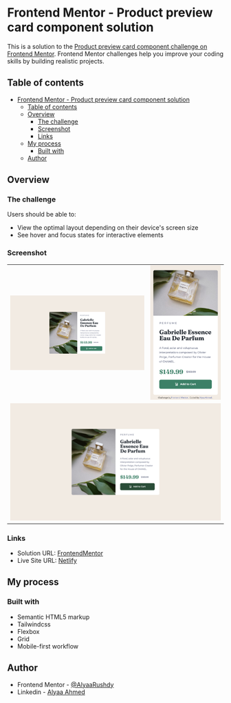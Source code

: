 # Frontend Mentor - Product preview card component solution

This is a solution to the [Product preview card component challenge on Frontend Mentor](https://www.frontendmentor.io/challenges/product-preview-card-component-GO7UmttRfa). Frontend Mentor challenges help you improve your coding skills by building realistic projects.

## Table of contents

- [Frontend Mentor - Product preview card component solution](#frontend-mentor---product-preview-card-component-solution)
  - [Table of contents](#table-of-contents)
  - [Overview](#overview)
    - [The challenge](#the-challenge)
    - [Screenshot](#screenshot)
    - [Links](#links)
  - [My process](#my-process)
    - [Built with](#built-with)
  - [Author](#author)

## Overview

### The challenge

Users should be able to:

- View the optimal layout depending on their device's screen size
- See hover and focus states for interactive elements

### Screenshot

<table>
  <tr>
    <td>
      <img src="./screenshots/desktop.png"/>
    </td>
    <td>
      <img src="./screenshots/mobile.png" />
    </td>
  </tr>
  <tr>
    <td colspan="2">
      <img src="./screenshots/desktop hover.png"/>
    </td>
  </tr>
</table>

### Links

- Solution URL: [FrontendMentor]()
- Live Site URL: [Netlify]()

## My process

### Built with

- Semantic HTML5 markup
- Tailwindcss
- Flexbox
- Grid
- Mobile-first workflow

## Author

- Frontend Mentor - [@AlyaaRushdy](https://www.frontendmentor.io/profile/AlyaaRushdy)
- Linkedin - [Alyaa Ahmed](https://www.linkedin.com/in/alyaa-ahmed/)
